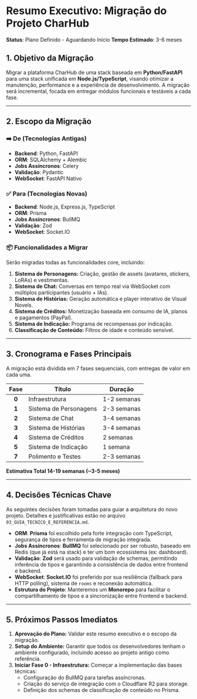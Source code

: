 # Resumo Executivo: Migração do Projeto CharHub

**Status**: Plano Definido - Aguardando Início
**Tempo Estimado**: 3-6 meses

## 1. Objetivo da Migração

Migrar a plataforma CharHub de uma stack baseada em **Python/FastAPI** para uma stack unificada em **Node.js/TypeScript**, visando otimizar a manutenção, performance e a experiência de desenvolvimento. A migração será incremental, focada em entregar módulos funcionais e testáveis a cada fase.

---

## 2. Escopo da Migração

### ➡️ De (Tecnologias Antigas)
*   **Backend**: Python, FastAPI
*   **ORM**: SQLAlchemy + Alembic
*   **Jobs Assíncronos**: Celery
*   **Validação**: Pydantic
*   **WebSocket**: FastAPI Nativo

### ✅ Para (Tecnologias Novas)
*   **Backend**: Node.js, Express.js, TypeScript
*   **ORM**: Prisma
*   **Jobs Assíncronos**: BullMQ
*   **Validação**: Zod
*   **WebSocket**: Socket.IO

### 📦 Funcionalidades a Migrar
Serão migradas todas as funcionalidades core, incluindo:
1.  **Sistema de Personagens:** Criação, gestão de assets (avatares, stickers, LoRAs) e vestimentas.
2.  **Sistema de Chat:** Conversas em tempo real via WebSocket com múltiplos participantes (usuário + IAs).
3.  **Sistema de Histórias:** Geração automática e player interativo de Visual Novels.
4.  **Sistema de Créditos:** Monetização baseada em consumo de IA, planos e pagamentos (PayPal).
5.  **Sistema de Indicação:** Programa de recompensas por indicação.
6.  **Classificação de Conteúdo:** Filtros de idade e conteúdo sensível.

---

## 3. Cronograma e Fases Principais

A migração está dividida em 7 fases sequenciais, com entregas de valor em cada uma.

| Fase | Título | Duração |
|:---:|---|---|
| **0** | Infraestrutura | 1-2 semanas |
| **1** | Sistema de Personagens | 2-3 semanas |
| **2** | Sistema de Chat | 3-4 semanas |
| **3** | Sistema de Histórias | 3-4 semanas |
| **4** | Sistema de Créditos | 2 semanas |
| **5** | Sistema de Indicação | 1 semana |
| **7** | Polimento e Testes | 2-3 semanas |

**Estimativa Total 14-19 semanas (~3-5 meses)**

---

## 4. Decisões Técnicas Chave

As seguintes decisões foram tomadas para guiar a arquitetura do novo projeto. Detalhes e justificativas estão no arquivo `03_GUIA_TECNICO_E_REFERENCIA.md`.

*   **ORM**: **Prisma** foi escolhido pela forte integração com TypeScript, segurança de tipos e ferramenta de migração integrada.
*   **Jobs Assíncronos**: **BullMQ** foi selecionado por ser robusto, baseado em Redis (que já está na stack) e ter um bom ecossistema (ex: dashboard).
*   **Validação**: **Zod** será usado para validação de schemas, permitindo inferência de tipos e garantindo a consistência de dados entre frontend e backend.
*   **WebSocket**: **Socket.IO** foi preferido por sua resiliência (fallback para HTTP polling), sistema de `rooms` e reconexão automática.
*   **Estrutura do Projeto**: Manteremos um **Monorepo** para facilitar o compartilhamento de tipos e a sincronização entre frontend e backend.

---

## 5. Próximos Passos Imediatos

1.  **Aprovação do Plano:** Validar este resumo executivo e o escopo da migração.
2.  **Setup do Ambiente:** Garantir que todos os desenvolvedores tenham o ambiente configurado, incluindo acesso ao projeto antigo como referência.
3.  **Iniciar Fase 0 - Infraestrutura:** Começar a implementação das bases técnicas:
    *   Configuração do BullMQ para tarefas assíncronas.
    *   Criação do serviço de integração com o Cloudflare R2 para storage.
    *   Definição dos schemas de classificação de conteúdo no Prisma.